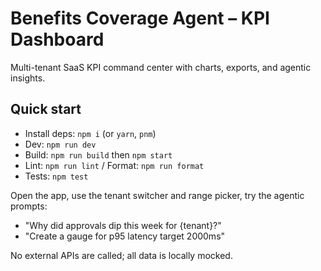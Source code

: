 # Benefits Coverage Agent – KPI Dashboard

Multi-tenant SaaS KPI command center with charts, exports, and agentic insights.

## Quick start

- Install deps: `npm i` (or `yarn`, `pnm`)
- Dev: `npm run dev`
- Build: `npm run build` then `npm start`
- Lint: `npm run lint` / Format: `npm run format`
- Tests: `npm test`

Open the app, use the tenant switcher and range picker, try the agentic prompts:
- "Why did approvals dip this week for {tenant}?"
- "Create a gauge for p95 latency target 2000ms"

No external APIs are called; all data is locally mocked.

